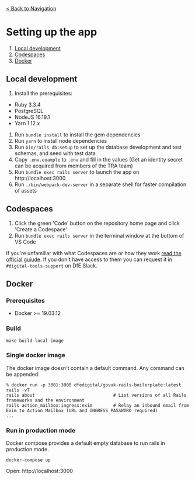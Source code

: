 [< Back to Navigation](../README.md)

# Setting up the app

1. [Local development](#local-development)
2. [Codespaces](#codespaces)
3. [Docker](#docker)

## Local development

1. Install the prerequisites:
- Ruby 3.3.4
- PostgreSQL
- NodeJS 16.19.1
- Yarn 1.12.x
1. Run `bundle install` to install the gem dependencies
1. Run `yarn` to install node dependencies
1. Run `bin/rails db:setup` to set up the database development and test schemas, and seed with test data
1. Copy `.env.example` to `.env` and fill in the values (Get an identity secret can be acquired from members of the TRA team)
1. Run `bundle exec rails server` to launch the app on http://localhost:3000
1. Run `./bin/webpack-dev-server` in a separate shell for faster compilation of assets

## Codespaces

1. Click the green 'Code' button on the repository home page and click 'Create a Codespace'
2. Run `bundle exec rails server` in the terminal window at the bottom of VS Code

If you're unfamiliar with what Codespaces are or how they work [read the official guiude](https://docs.github.com/en/codespaces/overview). If you
don't have access to them you can request it in `#digital-tools-support` on DfE Slack.

## Docker

### Prerequisites
- Docker >= 19.03.12

### Build
```
make build-local-image
```

### Single docker image
The docker image doesn't contain a default command. Any command can be appended:
```
% docker run -p 3001:3000 dfedigital/govuk-rails-boilerplate:latest rails -vT
rails about                              # List versions of all Rails frameworks and the environment
rails action_mailbox:ingress:exim        # Relay an inbound email from Exim to Action Mailbox (URL and INGRESS_PASSWORD required)
...
```

### Run in production mode
Docker compose provides a default empty database to run rails in production mode.

```
docker-compose up
```

Open: http://localhost:3000
